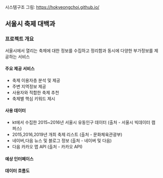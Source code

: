 
시스템구조 그림: https://hokyeongchoi.github.io/
## 서울시 축제 대백과

### 프로젝트 개요
 서울시에서 열리는 축제에 대한 정보를 수집하고 정리함과 동시에 다양한 부가정보를 제공하는 서비스

#### 주요 제공 서비스
- 축제 이용자층 분석 및 제공
- 주변 지역정보 제공
- 사용자와 적합한 축제 추천
- 축제별 핵심 키워드 제시

#### 사용 데이터
- kt에서 수집한 2015~2016년 서울시 유동인구 데이터 (출처 - 서울시 빅데이터 캠퍼스)
- 2015,2016,2019년 개최 축제 리스트 (출처 - 문화체육관광부)
- 네이버,다음 뉴스 및 블로그 정보 (출처 - 네이버 및 다음)
- 다음 카카오 맵 API (출처 - 카카오 API)

#### 예상 인터페이스

#### 데이터 흐름도
